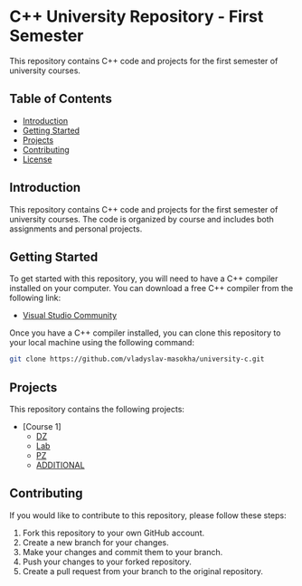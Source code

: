 # C++ University Repository - First Semester

This repository contains C++ code and projects for the first semester of university courses.

## Table of Contents

* [Introduction](#introduction)
* [Getting Started](#getting-started)
* [Projects](#projects)
* [Contributing](#contributing)
* [License](#license)

## Introduction

This repository contains C++ code and projects for the first semester of university courses. The code is organized by course and includes both assignments and personal projects.

## Getting Started

To get started with this repository, you will need to have a C++ compiler installed on your computer. You can download a free C++ compiler from the following link:

* [Visual Studio Community](https://visualstudio.microsoft.com/vs/community/)

Once you have a C++ compiler installed, you can clone this repository to your local machine using the following command:
```bash
git clone https://github.com/vladyslav-masokha/university-c.git
```

## Projects

This repository contains the following projects:

* [Course 1]
	+ [DZ](dz)
	+ [Lab](lab)
	+ [PZ](pz)
	+ [ADDITIONAL](additional)

## Contributing

If you would like to contribute to this repository, please follow these steps:

1. Fork this repository to your own GitHub account.
2. Create a new branch for your changes.
3. Make your changes and commit them to your branch.
4. Push your changes to your forked repository.
5. Create a pull request from your branch to the original repository.
